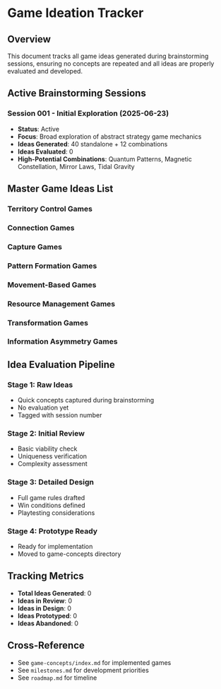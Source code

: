 # Game Ideation Tracker

## Overview

This document tracks all game ideas generated during brainstorming sessions, ensuring no concepts are repeated and all ideas are properly evaluated and developed.

## Active Brainstorming Sessions

### Session 001 - Initial Exploration (2025-06-23)
- **Status**: Active
- **Focus**: Broad exploration of abstract strategy game mechanics
- **Ideas Generated**: 40 standalone + 12 combinations
- **Ideas Evaluated**: 0
- **High-Potential Combinations**: Quantum Patterns, Magnetic Constellation, Mirror Laws, Tidal Gravity

## Master Game Ideas List

### Territory Control Games

### Connection Games

### Capture Games

### Pattern Formation Games

### Movement-Based Games

### Resource Management Games

### Transformation Games

### Information Asymmetry Games

## Idea Evaluation Pipeline

### Stage 1: Raw Ideas
- Quick concepts captured during brainstorming
- No evaluation yet
- Tagged with session number

### Stage 2: Initial Review
- Basic viability check
- Uniqueness verification
- Complexity assessment

### Stage 3: Detailed Design
- Full game rules drafted
- Win conditions defined
- Playtesting considerations

### Stage 4: Prototype Ready
- Ready for implementation
- Moved to game-concepts directory

## Tracking Metrics

- **Total Ideas Generated**: 0
- **Ideas in Review**: 0
- **Ideas in Design**: 0
- **Ideas Prototyped**: 0
- **Ideas Abandoned**: 0

## Cross-Reference
- See `game-concepts/index.md` for implemented games
- See `milestones.md` for development priorities
- See `roadmap.md` for timeline
